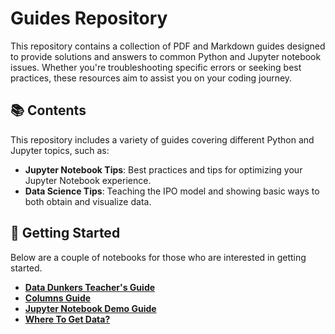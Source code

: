 # Guides Repository

This repository contains a collection of PDF and Markdown guides designed to provide solutions and answers to common Python and Jupyter notebook issues. Whether you're troubleshooting specific errors or seeking best practices, these resources aim to assist you on your coding journey.

## 📚 Contents

This repository includes a variety of guides covering different Python and Jupyter topics, such as:

- **Jupyter Notebook Tips**: Best practices and tips for optimizing your Jupyter Notebook experience.
- **Data Science Tips**: Teaching the IPO model and showing basic ways to both obtain and visualize data.

## 🚀 Getting Started
Below are a couple of notebooks for those who are interested in getting started.

- **[Data Dunkers Teacher's Guide](Data-Dunkers-Teacher's-Guide.pdf)**
- **[Columns Guide](columns-guide.pdf)**
- **[Jupyter Notebook Demo Guide](jupyter-notebook-demo-guide.pdf)**
- **[Where To Get Data?](where-can-we-get-data-from-internal-guide.pdf)**
